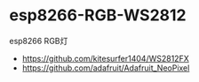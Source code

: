 # esp8266-RGB-WS2812
esp8266 RGB灯

* https://github.com/kitesurfer1404/WS2812FX
* https://github.com/adafruit/Adafruit_NeoPixel
